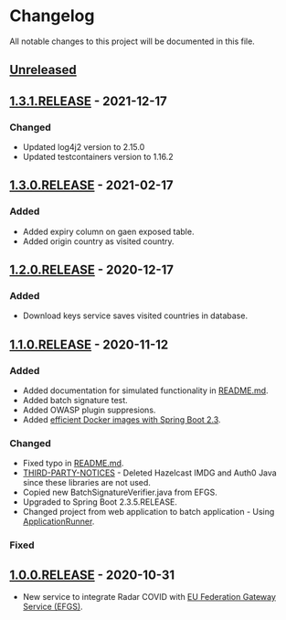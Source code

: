 # Changelog

All notable changes to this project will be documented in this file. 

## [Unreleased]

## [1.3.1.RELEASE] - 2021-12-17

### Changed

- Updated log4j2 version to 2.15.0
- Updated testcontainers version to 1.16.2

## [1.3.0.RELEASE] - 2021-02-17

### Added

- Added expiry column on gaen exposed table.
- Added origin country as visited country.

## [1.2.0.RELEASE] - 2020-12-17

### Added

- Download keys service saves visited countries in database.

## [1.1.0.RELEASE] - 2020-11-12

### Added

- Added documentation for simulated functionality in [README.md](./README.md).
- Added batch signature test.
- Added OWASP plugin suppresions.
- Added [efficient Docker images with Spring Boot 2.3](https://spring.io/blog/2020/08/14/creating-efficient-docker-images-with-spring-boot-2-3).

### Changed

- Fixed typo in [README.md](./README.md).
- [THIRD-PARTY-NOTICES](./THIRD-PARTY-NOTICES) - Deleted Hazelcast IMDG and Auth0 Java since these libraries are not used.
- Copied new BatchSignatureVerifier.java from EFGS.
- Upgraded to Spring Boot 2.3.5.RELEASE.
- Changed project from web application to batch application - Using [ApplicationRunner](https://docs.spring.io/spring-boot/docs/current/api/org/springframework/boot/ApplicationRunner.html).

### Fixed

## [1.0.0.RELEASE] - 2020-10-31

- New service to integrate Radar COVID with [EU Federation Gateway Service (EFGS)](https://github.com/eu-federation-gateway-service/efgs-federation-gateway).

[Unreleased]: https://github.com/RadarCOVID/radar-covid-backend-efgs-server/compare/1.3.1.RELEASE...develop
[1.3.1.RELEASE]: https://github.com/RadarCOVID/radar-covid-backend-efgs-server/compare/1.3.0.RELEASE...1.3.1.RELEASE
[1.3.0.RELEASE]: https://github.com/RadarCOVID/radar-covid-backend-efgs-server/compare/1.2.0.RELEASE...1.3.0.RELEASE
[1.2.0.RELEASE]: https://github.com/RadarCOVID/radar-covid-backend-efgs-server/compare/1.1.0.RELEASE...1.2.0.RELEASE
[1.1.0.RELEASE]: https://github.com/RadarCOVID/radar-covid-backend-efgs-server/compare/1.0.0.RELEASE...1.1.0.RELEASE
[1.0.0.RELEASE]: https://github.com/RadarCOVID/radar-covid-backend-efgs-server/releases/tag/1.0.0.RELEASE